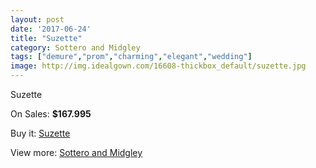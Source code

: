 ```yaml
---
layout: post
date: '2017-06-24'
title: "Suzette"
category: Sottero and Midgley
tags: ["demure","prom","charming","elegant","wedding"]
image: http://img.idealgown.com/16608-thickbox_default/suzette.jpg
---
```

Suzette

On Sales: **$167.995**
<a href="https://www.idealgown.com/en/sottero-and-midgley/6611-suzette.html"><amp-img layout="responsive" width="600" height="600" src="//img.idealgown.com/16608-thickbox_default/suzette.jpg" alt="Suzette 0" /></a>
<a href="https://www.idealgown.com/en/sottero-and-midgley/6611-suzette.html"><amp-img layout="responsive" width="600" height="600" src="//img.idealgown.com/16610-thickbox_default/suzette.jpg" alt="Suzette 1" /></a>
<a href="https://www.idealgown.com/en/sottero-and-midgley/6611-suzette.html"><amp-img layout="responsive" width="600" height="600" src="//img.idealgown.com/16609-thickbox_default/suzette.jpg" alt="Suzette 2" /></a>

Buy it: [Suzette](https://www.idealgown.com/en/sottero-and-midgley/6611-suzette.html "Suzette")

View more: [Sottero and Midgley](https://www.idealgown.com/en/98-sottero-and-midgley "Sottero and Midgley")